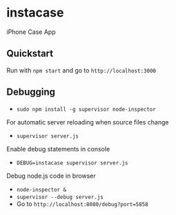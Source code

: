 instacase
=========

iPhone Case App

Quickstart
----------

Run with `npm start` and go to `http://localhost:3000`

Debugging
---------

- `sudo npm install -g supervisor node-inspector`

For automatic server reloading when source files change
- `supervisor server.js`

Enable debug statements in console
- `DEBUG=instacase supervisor server.js`

Debug node.js code in browser
- `node-inspector &`
- `supervisor --debug server.js`
- Go to `http://localhost:8080/debug?port=5858`
